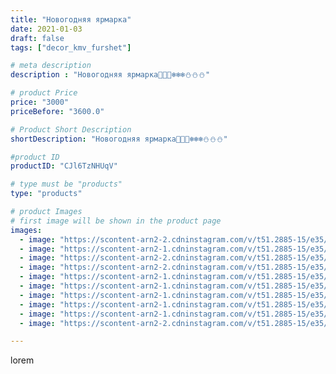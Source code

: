 ```yaml
---
title: "Новогодняя ярмарка"
date: 2021-01-03
draft: false
tags: ["decor_kmv_furshet"]

# meta description
description : "Новогодняя ярмарка🎄🎄🎄❄️❄️❄️⛄️⛄️⛄️"

# product Price
price: "3000"
priceBefore: "3600.0"

# Product Short Description
shortDescription: "Новогодняя ярмарка🎄🎄🎄❄️❄️❄️⛄️⛄️⛄️"

#product ID
productID: "CJl6TzNHUqV"

# type must be "products"
type: "products"

# product Images
# first image will be shown in the product page
images:
  - image: "https://scontent-arn2-2.cdninstagram.com/v/t51.2885-15/e35/p1080x1080/135741999_395707821533844_3708599786405912867_n.jpg?tp=1&_nc_ht=scontent-arn2-2.cdninstagram.com&_nc_cat=100&_nc_ohc=aCr3hCkBc14AX96_WMC&oh=55ed9c33bb82f97e66d6ec375aed09d9&oe=60748F49&ig_cache_key=MjQ3ODY0MzYxNDU0MjgyOTYwMQ%3D%3D.2"
  - image: "https://scontent-arn2-1.cdninstagram.com/v/t51.2885-15/e35/p1080x1080/134756131_1308448202850823_930568272656654299_n.jpg?tp=1&_nc_ht=scontent-arn2-1.cdninstagram.com&_nc_cat=107&_nc_ohc=yfGInlzFBRAAX-aUIAa&oh=df42dd6305236b37605544de76785d9f&oe=6072A791&ig_cache_key=MjQ3ODY0MzYxNDU1OTY3NTU0NA%3D%3D.2"
  - image: "https://scontent-arn2-2.cdninstagram.com/v/t51.2885-15/e35/p1080x1080/134558552_402769287501044_1517485295030242749_n.jpg?tp=1&_nc_ht=scontent-arn2-2.cdninstagram.com&_nc_cat=108&_nc_ohc=wzSbK5rIPHAAX9QDtaU&oh=c34f6f20ea6905a0c99ce1fbadc7702d&oe=6072C120&ig_cache_key=MjQ3ODY0MzYxNDQ1MDQ3MzI5Mw%3D%3D.2"
  - image: "https://scontent-arn2-2.cdninstagram.com/v/t51.2885-15/e35/p1080x1080/135039557_231384065093852_5554087027261581528_n.jpg?tp=1&_nc_ht=scontent-arn2-2.cdninstagram.com&_nc_cat=108&_nc_ohc=LbBsuhbaphAAX9RlFK2&oh=761dbd6d080be9ff12001620e74e4a0e&oe=6073E80A&ig_cache_key=MjQ3ODY0MzYxNDQ2NzM2NDIyMg%3D%3D.2"
  - image: "https://scontent-arn2-1.cdninstagram.com/v/t51.2885-15/e35/p1080x1080/134984973_173519134565845_7445150927143269745_n.jpg?tp=1&_nc_ht=scontent-arn2-1.cdninstagram.com&_nc_cat=101&_nc_ohc=-DHyqL97EqkAX9zaBxO&oh=980f0f50a382c605543cf4d28e09c9e2&oe=607354EF&ig_cache_key=MjQ3ODY0MzYxNDU1MTMyNzY5MA%3D%3D.2"
  - image: "https://scontent-arn2-1.cdninstagram.com/v/t51.2885-15/e35/p1080x1080/135024553_4016374141774461_6369132361174899522_n.jpg?tp=1&_nc_ht=scontent-arn2-1.cdninstagram.com&_nc_cat=109&_nc_ohc=sTOp127wWqoAX8_xBGX&oh=3aa731c5eb5c8ef94363bfff692fca4d&oe=60752A8E&ig_cache_key=MjQ3ODY0MzYxNDQ1ODg2MTQwNg%3D%3D.2"
  - image: "https://scontent-arn2-1.cdninstagram.com/v/t51.2885-15/e35/p1080x1080/135002947_1082121978881889_6722217084601160004_n.jpg?tp=1&_nc_ht=scontent-arn2-1.cdninstagram.com&_nc_cat=109&_nc_ohc=a1gABZImDL4AX_pWAqf&oh=f9df598758689418998757ddf86aab49&oe=6075BB8E&ig_cache_key=MjQ3ODY0MzYxNDQ0MjE5NDAxMw%3D%3D.2"
  - image: "https://scontent-arn2-1.cdninstagram.com/v/t51.2885-15/e35/p1080x1080/130928538_402823924372761_7804197227048533415_n.jpg?tp=1&_nc_ht=scontent-arn2-1.cdninstagram.com&_nc_cat=109&_nc_ohc=Io3aQhMTPg0AX8SNWVv&oh=8c69e3cccda6cf7b6aed34f7e3ac577b&oe=60740889&ig_cache_key=MjQ3ODY0MzYxNDQ2NzMwNTkyNg%3D%3D.2"
  - image: "https://scontent-arn2-1.cdninstagram.com/v/t51.2885-15/e35/p1080x1080/135347213_142414564192651_8571625708352477428_n.jpg?tp=1&_nc_ht=scontent-arn2-1.cdninstagram.com&_nc_cat=107&_nc_ohc=EXZXFI0VD4EAX_zfeD2&oh=7552633040e456d552030e619f8478d0&oe=60759C4F&ig_cache_key=MjQ3ODY0MzYxNDU1OTU1MjA3MA%3D%3D.2"
  - image: "https://scontent-arn2-2.cdninstagram.com/v/t51.2885-15/e35/p1080x1080/135324731_726147854708177_2075358846526739209_n.jpg?tp=1&_nc_ht=scontent-arn2-2.cdninstagram.com&_nc_cat=105&_nc_ohc=PM9nm7tTqAgAX8qqtUu&oh=e80ddce711728841b8234a52f546b6e0&oe=60758FDE&ig_cache_key=MjQ3ODY0MzYxNDQzMzcyMDkzMQ%3D%3D.2"

---
```

lorem
